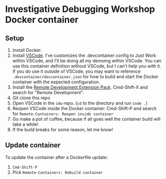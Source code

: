 # Investigative Debugging Workshop Docker container

## Setup

1. Install Docker.
2. Install [VSCode](https://code.visualstudio.com/). 
   I've customizes the .devcontainer config to Just Work within VSCode, and I'll be doing all my demoing within VSCode. You can use this container definition without VSCode, but I can't help you with it. If you do use it outside of VSCode, you may want to reference `.devcontainer/devcontainer.json` for how to build and start the Docker container with the expected  configuration.
3. Install the [Remote Development Extension Pack](https://marketplace.visualstudio.com/items?itemName=ms-vscode-remote.vscode-remote-extensionpack).  Cmd-Shift-X and search for "Remote Development".
4. Git clone this repo
5. Open VSCode in the `idw` repo. (`cd` to the directory and run `code .`)
6. Reopen VSCode inside the Docker container: Cmd-Shift-P and search for `Remote-Containers: Reopen inside container`
7. Go make a pot of coffee, because if all goes well the container build will take a while!
8. If the build breaks for some reason, let me know!

## Update container

To update the container after a Dockerfile update:

1. `Cmd-Shift-P`
2. Pick `Remote-Containers: Rebuild container`